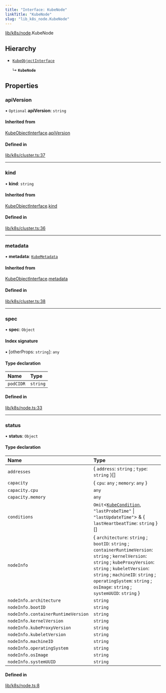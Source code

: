 ```yaml
---
title: "Interface: KubeNode"
linkTitle: "KubeNode"
slug: "lib_k8s_node.KubeNode"
---
```


[lib/k8s/node](../modules/lib_k8s_node.md).KubeNode

## Hierarchy

- [`KubeObjectInterface`](lib_k8s_cluster.KubeObjectInterface.md)

  ↳ **`KubeNode`**

## Properties

### apiVersion

• `Optional` **apiVersion**: `string`

#### Inherited from

[KubeObjectInterface](lib_k8s_cluster.KubeObjectInterface.md).[apiVersion](lib_k8s_cluster.KubeObjectInterface.md#apiversion)

#### Defined in

[lib/k8s/cluster.ts:37](https://github.com/headlamp-k8s/headlamp/blob/a8b3c4c6/frontend/src/lib/k8s/cluster.ts#L37)

___

### kind

• **kind**: `string`

#### Inherited from

[KubeObjectInterface](lib_k8s_cluster.KubeObjectInterface.md).[kind](lib_k8s_cluster.KubeObjectInterface.md#kind)

#### Defined in

[lib/k8s/cluster.ts:36](https://github.com/headlamp-k8s/headlamp/blob/a8b3c4c6/frontend/src/lib/k8s/cluster.ts#L36)

___

### metadata

• **metadata**: [`KubeMetadata`](lib_k8s_cluster.KubeMetadata.md)

#### Inherited from

[KubeObjectInterface](lib_k8s_cluster.KubeObjectInterface.md).[metadata](lib_k8s_cluster.KubeObjectInterface.md#metadata)

#### Defined in

[lib/k8s/cluster.ts:38](https://github.com/headlamp-k8s/headlamp/blob/a8b3c4c6/frontend/src/lib/k8s/cluster.ts#L38)

___

### spec

• **spec**: `Object`

#### Index signature

▪ [otherProps: `string`]: `any`

#### Type declaration

| Name | Type |
| :------ | :------ |
| `podCIDR` | `string` |

#### Defined in

[lib/k8s/node.ts:33](https://github.com/headlamp-k8s/headlamp/blob/a8b3c4c6/frontend/src/lib/k8s/node.ts#L33)

___

### status

• **status**: `Object`

#### Type declaration

| Name | Type |
| :------ | :------ |
| `addresses` | { `address`: `string` ; `type`: `string`  }[] |
| `capacity` | { `cpu`: `any` ; `memory`: `any`  } |
| `capacity.cpu` | `any` |
| `capacity.memory` | `any` |
| `conditions` | `Omit`<[`KubeCondition`](lib_k8s_cluster.KubeCondition.md), ``"lastProbeTime"`` \| ``"lastUpdateTime"``\> & { `lastHeartbeatTime`: `string`  }[] |
| `nodeInfo` | { `architecture`: `string` ; `bootID`: `string` ; `containerRuntimeVersion`: `string` ; `kernelVersion`: `string` ; `kubeProxyVersion`: `string` ; `kubeletVersion`: `string` ; `machineID`: `string` ; `operatingSystem`: `string` ; `osImage`: `string` ; `systemUUID`: `string`  } |
| `nodeInfo.architecture` | `string` |
| `nodeInfo.bootID` | `string` |
| `nodeInfo.containerRuntimeVersion` | `string` |
| `nodeInfo.kernelVersion` | `string` |
| `nodeInfo.kubeProxyVersion` | `string` |
| `nodeInfo.kubeletVersion` | `string` |
| `nodeInfo.machineID` | `string` |
| `nodeInfo.operatingSystem` | `string` |
| `nodeInfo.osImage` | `string` |
| `nodeInfo.systemUUID` | `string` |

#### Defined in

[lib/k8s/node.ts:8](https://github.com/headlamp-k8s/headlamp/blob/a8b3c4c6/frontend/src/lib/k8s/node.ts#L8)
